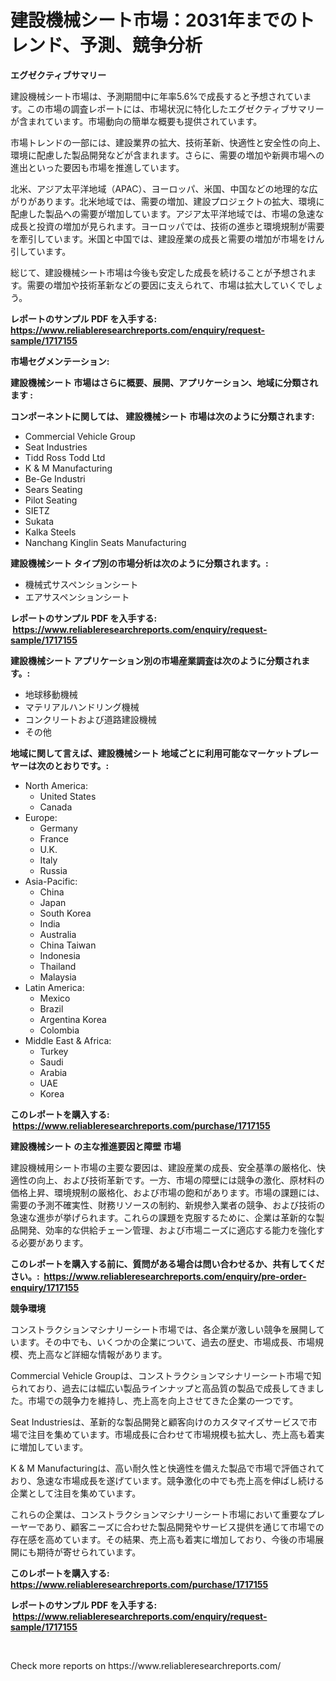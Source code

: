 <p><h1>建設機械シート市場：2031年までのトレンド、予測、競争分析</h1></p><p><strong>エグゼクティブサマリー</strong></p>
<p><p>建設機械シート市場は、予測期間中に年率5.6%で成長すると予想されています。この市場の調査レポートには、市場状況に特化したエグゼクティブサマリーが含まれています。市場動向の簡単な概要も提供されています。</p><p>市場トレンドの一部には、建設業界の拡大、技術革新、快適性と安全性の向上、環境に配慮した製品開発などが含まれます。さらに、需要の増加や新興市場への進出といった要因も市場を推進しています。</p><p>北米、アジア太平洋地域（APAC）、ヨーロッパ、米国、中国などの地理的な広がりがあります。北米地域では、需要の増加、建設プロジェクトの拡大、環境に配慮した製品への需要が増加しています。アジア太平洋地域では、市場の急速な成長と投資の増加が見られます。ヨーロッパでは、技術の進歩と環境規制が需要を牽引しています。米国と中国では、建設産業の成長と需要の増加が市場をけん引しています。</p><p>総じて、建設機械シート市場は今後も安定した成長を続けることが予想されます。需要の増加や技術革新などの要因に支えられて、市場は拡大していくでしょう。</p></p>
<p><strong>レポートのサンプル PDF を入手する: <a href="https://www.reliableresearchreports.com/enquiry/request-sample/1717155">https://www.reliableresearchreports.com/enquiry/request-sample/1717155</a></strong></p>
<p><strong>市場セグメンテーション:</strong></p>
<p><strong> 建設機械シート 市場はさらに概要、展開、アプリケーション、地域に分類されます :</strong></p>
<p><strong>コンポーネントに関しては、 建設機械シート 市場は次のように分類されます: &nbsp;</strong></p>
<p><ul><li>Commercial Vehicle Group</li><li>Seat Industries</li><li>Tidd Ross Todd Ltd</li><li>K & M Manufacturing</li><li>Be-Ge Industri</li><li>Sears Seating</li><li>Pilot Seating</li><li>SIETZ</li><li>Sukata</li><li>Kalka Steels</li><li>Nanchang Kinglin Seats Manufacturing</li></ul></p>
<p><strong> 建設機械シート タイプ別の市場分析は次のように分類されます。:</strong></p>
<p><ul><li>機械式サスペンションシート</li><li>エアサスペンションシート</li></ul></p>
<p><strong>レポートのサンプル PDF を入手する: &nbsp;<a href="https://www.reliableresearchreports.com/enquiry/request-sample/1717155">https://www.reliableresearchreports.com/enquiry/request-sample/1717155</a></strong></p>
<p><strong> 建設機械シート アプリケーション別の市場産業調査は次のように分類されます。:</strong></p>
<p><ul><li>地球移動機械</li><li>マテリアルハンドリング機械</li><li>コンクリートおよび道路建設機械</li><li>その他</li></ul></p>
<p><strong>地域に関して言えば、建設機械シート 地域ごとに利用可能なマーケットプレーヤーは次のとおりです。:</strong></p>
<p><ul>
    <li>
        North America:
        <ul>
            <li>United States</li>
            <li>Canada</li>
        </ul>
    </li>
    <li>
        Europe:
        <ul>
            <li>Germany</li>
            <li>France</li>
            <li>U.K.</li>
            <li>Italy</li>
            <li>Russia</li>
        </ul>
    </li>
    <li>
        Asia-Pacific:
        <ul>
            <li>China</li>
            <li>Japan</li>
            <li>South Korea</li>
            <li>India</li>
            <li>Australia</li>
            <li>China Taiwan</li>
            <li>Indonesia</li>
            <li>Thailand</li>
            <li>Malaysia</li>
        </ul>
    </li>
    <li>
        Latin America:
        <ul>
            <li>Mexico</li>
            <li>Brazil</li>
            <li>Argentina Korea</li>
            <li>Colombia</li>
        </ul>
    </li>
    <li>
        Middle East & Africa:
        <ul>
            <li>Turkey</li>
            <li>Saudi</li>
            <li>Arabia</li>
            <li>UAE</li>
            <li>Korea</li>
        </ul>
    </li>
    </ul></p>
<p><strong>このレポートを購入する: &nbsp;<a href="https://www.reliableresearchreports.com/purchase/1717155">https://www.reliableresearchreports.com/purchase/1717155</a></strong></p>
<p><strong>建設機械シート の主な推進要因と障壁 市場</strong></p>
<p><p>建設機械用シート市場の主要な要因は、建設産業の成長、安全基準の厳格化、快適性の向上、および技術革新です。一方、市場の障壁には競争の激化、原材料の価格上昇、環境規制の厳格化、および市場の飽和があります。市場の課題には、需要の予測不確実性、財務リソースの制約、新規参入業者の競争、および技術の急速な進歩が挙げられます。これらの課題を克服するために、企業は革新的な製品開発、効率的な供給チェーン管理、および市場ニーズに適応する能力を強化する必要があります。</p></p>
<p><strong>このレポートを購入する前に、質問がある場合は問い合わせるか、共有してください。:&nbsp; <a href="https://www.reliableresearchreports.com/enquiry/pre-order-enquiry/1717155">https://www.reliableresearchreports.com/enquiry/pre-order-enquiry/1717155</a></strong></p>
<p><strong>競争環境</strong></p>
<p><p>コンストラクションマシナリーシート市場では、各企業が激しい競争を展開しています。その中でも、いくつかの企業について、過去の歴史、市場成長、市場規模、売上高など詳細な情報があります。</p><p>Commercial Vehicle Groupは、コンストラクションマシナリーシート市場で知られており、過去には幅広い製品ラインナップと高品質の製品で成長してきました。市場での競争力を維持し、売上高を向上させてきた企業の一つです。</p><p>Seat Industriesは、革新的な製品開発と顧客向けのカスタマイズサービスで市場で注目を集めています。市場成長に合わせて市場規模も拡大し、売上高も着実に増加しています。</p><p>K & M Manufacturingは、高い耐久性と快適性を備えた製品で市場で評価されており、急速な市場成長を遂げています。競争激化の中でも売上高を伸ばし続ける企業として注目を集めています。</p><p>これらの企業は、コンストラクションマシナリーシート市場において重要なプレーヤーであり、顧客ニーズに合わせた製品開発やサービス提供を通じて市場での存在感を高めています。その結果、売上高も着実に増加しており、今後の市場展開にも期待が寄せられています。</p></p>
<p><strong>このレポートを購入する: &nbsp; <a href="https://www.reliableresearchreports.com/purchase/1717155">https://www.reliableresearchreports.com/purchase/1717155</a></strong></p>
<p><strong>レポートのサンプル PDF を入手する: &nbsp;<a href="https://www.reliableresearchreports.com/enquiry/request-sample/1717155">https://www.reliableresearchreports.com/enquiry/request-sample/1717155</a></strong><strong></strong></p>
<p>&nbsp;</p>
<p>Check more reports on https://www.reliableresearchreports.com/</p>